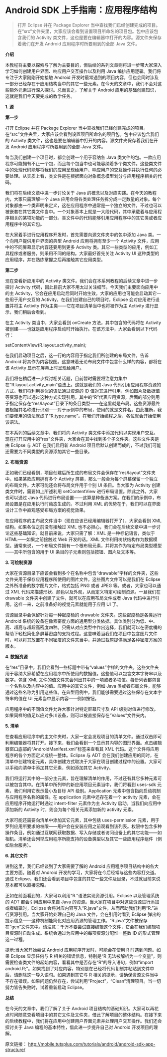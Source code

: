 # Android SDK 上手指南：应用程序结构

> 打开 Eclipse 并在 Package Explorer 当中查找我们已经创建完成的项目。在“src”文件夹里，大家应该会看到设置项目所命名的项目包。包中应该包含我们的 Activity 类文件，这也是要在编辑器中打开的内容。源文件夹保存着我们在开发 Android 应用程序时所要用到的全部 Java 文件。

**介绍**

本教程将主要以探索与了解为主要目的，但后续的系列文章则将进一步带大家深入学习如何创建用户界面、响应用户交互操作以及利用 Java 编排应用逻辑。我们将专注于大家刚刚开始接触 Android 开发时最常遇到的项目内容，但也会同时涉及一部分已经存在于应用结构当中的其它一些元素。在今天的文章中，我们不会对这些额外元素进行深入探讨。总而言之，了解关于 Android 应用的基础创建知识，这就是我们今天要完成的教学任务。

**1. 源**

**第一步**

打开 Eclipse 并在 Package Explorer 当中查找我们已经创建完成的项目。在“src”文件夹里，大家应该会看到设置项目所命名的项目包。包中应该包含我们的 Activity 类文件，这也是要在编辑器中打开的内容。源文件夹保存着我们在开发 Android 应用程序时所要用到的全部 Java 文件。

每当我们创建一个项目时，都会创建一个用于容纳各 Java 类文件的包。一款应用程序可能拥有不止一个包，而且每个包当中也可能容纳着多个类文件。这些类文件中的处理代码能够将我们的应用呈现给用户、响应用户的交互操作并执行任何的必要处理。从实质上看，类文件是在根据面向对象概念模型划分与应用程序相关的代码。

我们将在后续文章中进一步讨论关于 Java 的概念以及对应实践。在今天的教程内，大家只需理解一个 Java 应用会将各类处理任务拆分成一定数量的对象。每个对象都由一个类声明来定义，这在应用程序中通常是一个独立的文件，不过也可以被嵌套在其它类文件当中。一个对象基本上就是一大段代码，其中承载着与应用程序相关的某项功能的一部分。类文件中的代码能够引用应用程序中的其它类或者应用程序中的其它包。

在大家着手进行应用程序开发时，首先需要向源文件夹中的包中添加 Java 类。一个向用户提供用户界面的典型 Android 应用将拥有至少一个 Activity 文件，应用中的不同屏幕显示内容还要用到更多 Activity 类。其它一些类型的应用，例如工具程序或者服务，则采用不同的结构。大家最好首先关注 Activity UI 这种类型的应用程序，并在熟练掌握之后再接触其它应用类型。

**第二步**

现在查看新应用中的 Activity 类文件。我们会在本系列教程的后续文章中进一步探讨 Activity 代码，因此目前大家不用太过关注细节。今天我们主要面向应用中的主 Activity，它会在应用启动后同时开始生效。大家的应用也可能会启动其它一些用于用户交互的 Activity。在我们创建自己的项目时，Eclipse 会对应用进行设置并将主 Activity 作为主类——它在项目清单当中也将被作为主 Activity 进行显示，我们稍后会看到。

在主 Activity 类当中，大家会看到 onCreate 方法，其中包含的代码将在 Activity 被创建——也就是应用程序启动时开始执行。在该方法中，大家会看到以下代码行：

setContentView(R.layout.activity_main);

在我们启动项目之后，这一行的内容用于指定我们所创建的布局文件，告诉 Android 将其作为内容视图。这意味着无论布局文件中包含什么样的内容，都将在该 Activity 显示在屏幕上时呈现给用户。

我们将在稍后进一步探讨相关话题，目前暂时需要将注意力集中在“R.layout.activity_main”语法上。这就是我们的 Java 代码引用应用程序资源的方式。我们将利用类似的语法通过资源的 ID 值对其进行引用，例如图片及数据值等资源也可以通过这种方式实现引用。其中的“R”代表应用资源，后面的部分则用于指定保存在“res/layout”目录下的条目类型——在这里就是布局。这些资源最终要根据其名称进行识别——对于示例中的布局，使用的就是文件名。由此推断，我们要使用的语法就成了“R.type.name”。在我们开始编程之后，各位就会开始使用该语法。

在本系列的后续文章中，我们将向 Activity 类文件中添加代码以实现用户交互。现在打开应用中的“res”文件夹，大家会在其中找到多个子文件夹。这些文件夹是由 Eclipse 与 ADT 在我们启用新 Android 项目后默认创建而成的，不过我们可能还需要为不同类型的资源添加其它一些目录。

**2. 布局资源**

正如我们已经看到，项目创建后所生成的布局文件会保存在“res/layout”文件夹中。如果某款应用拥有多个 Activity 屏幕，那么一般会为每个屏幕保留一个独立的布局文件。大家可能还会将布局文件用于个别 UI 条目。当大家为 Activity 创建类文件时，需要如上所述利用 setContentView 进行布局设置。除此之外，大家也可以通过 Java 代码进行布局设置——这算是种备选方案。在我们的示例中，布局设置是在应用执行时动态生成的。不过利用 XML 的优势在于，我们可以在界面设计工作中直观感受布局方案的视觉效果。

在应用程序的主布局文件当中（现在应该已经用编辑器打开了），大家会看到 XML 结构。如果各位之前没有接触过 XML 也不必担心，我们会在后续文章中进一步讨论这些基础知识。就目前来说，大家只需了解：XML 是一种标记语言，类似于 HTML——如果之前接触过 Web 开发的话。XML 文件利用树状结构作为数据模型。通常来说，一个布局文件拥有一个根布局元素，并将其作为特定布局类型模型——其中所包含的用于 UI 条目的子元素则包括按钮、图片及文本等。

**3. 可绘制资源**

大家在资源目录下应该会看到多个在名称中包含“drawable”字样的文件夹，这些文件夹用于保存应用程序所使用的图片文件。这些图片文件可以是我们在 Eclipse 之外所准备的数字图片文件，格式包括 PNG 或者 JPEG 等。或者，大家也可以通过 XML 代码来描述形状、颜色以及外观，从而定义特定可绘制资源。一旦我们在 drawable 文件夹中创建了文件，就可以在应用布局文件或者 Java 代码中进行引用。这样一来，之前准备好的视觉元素就能用于应用 UI 了。

资源目录中会保留针对每一种密度桶的 drawable 文件夹。这些密度桶是各类运行 Android 系统的设备在像素密度方面的通用型分类依据。具体类别分为低、中、高、超高与超超高密度四种。只需从对应类型中作出选择，我们就可以在密度桶的帮助下轻松简化多屏幕密度的支持过程。这意味着当我们在项目中包含图片文件时，可以将其放置在不同密度的文件夹当中，并通过裁剪提供满足各种密度方案的版本。

**4. 数据资源**

在“res”目录中，我们会看到一些标题中带有“values”字样的文件夹。这些文件夹用于容纳大家希望在应用程序中所使用的数据值。这些值可以包含文本字符串以及数字。包含 XML 文件的值文件夹会列出其中的一项或者多项值。每份列表都包含一个名称以及内容中的值。应用中的其它文件，例如 Java 类或者布局文件，能够通过这些名称为引用这些值。在典型用例中，我们能够需要通过这些保存在文本字符串的值在 UI 元素当中显示内容——例如按钮。

应用程序中的不同值文件允许大家针对特定屏幕尺寸及 API 级别对值进行修改。如果同样的值足以应对多川设备，则可以被直接保存在“Values”文件夹内。

**5. 清单**

在查看应用程序中的主文件夹时，大家一定会发现项目的清单文件。通过双击即可利用编辑器将其打开。接下来，我们会看到一个显示其内容的图形界面。点击编辑器窗口底部的“AndroidManifest.xml”标签来查看其 XML 代码。这个文件将应用程序的各个方面定义成统一整体。Eclipse 与 ADT 会在我们创建应用的同时，在清单中创建特定元素，具体创建方式取决于大家在项目创建过程中的设置。大家可以手动向清单中添加其它元素，例如添加其它 Activity。

我们将运行其中的一部分主元素，旨在理解清单的作用，不过还有其它多种元素可以被包含其中。在清单中所列举的新应用项目元素当中，我们将看到 uses-sdk 元素，我们利用它表示最小及目标 API 级别。Application 元素中包含指向启动机制与应用程序名称的属性。在 application 元素中还存在着一个 activity 元素，会在应用程序开始运行时通过 intent-filter 元素作为主 Activity 启动。当我们向应用中添加新的 Activity 时，则会为每个相关元素添加新的 activity 元素。

大家可能还需要向清单中添加其它元素，其中包括 uses-permission 元素，用于罗列应用所要求的权限——用户会在安装应用之前观看到该列表。权限中包含多种操作条目，例如通过互联网获取数据、写入存储或者访问设备上的其它功能——如相机。清单还会列举应用程序所能支持的设备类型以及其它一些应用程序组件（例如后台服务）。

**6. 其它文件**

讲到这里，我们已经谈到了大家需要了解的 Android 应用程序项目结构中的各大主要方面。随着对 Android 开发的学习，大家将在今后经常与这些内容打交道。通过 Eclipse，我们还会看到项目中包含的其它一些文件及目录，不过就目前来说基本都可以直接忽略。

正如在前面看到的，大家可以利用“R.”语法实现资源引用。Eclipse 以及管理系统的 ADT 都会引用应用中来自 Java 的资源。当大家在项目中对这些资源进行添加或者编辑时，Eclipse 会将对应内容写入“R.java”文件，从而帮助我们利用“R.”进行资源引用。当大家开始处理自己的 Java 文件，会在引用时看到 Eclipse 弹出的提示信息——这种机制能简化对应用资源的管理工作。“R.java”文件被保存在“gen”文件夹中。请注意：千万不要尝试直接编辑这个文件，它会在我们编辑项目资源时自动生成。系统会通过为应用中的每项资源分配惟一整数 ID 的形式管理这一过程。

提示:当大家开始尝试 Android 应用程序开发时，可能会在使用 R 时遇到问题。如果 Eclipse 显示任何与 R 相关的错误信息，特别是“R 无法被解析为一个变量”，则需要检查类文件的起始内容，看看其中是否存在“R”的导入语句，例如“import android.R;”。如果找到了对应内容，特别是在已经将代码复制并粘贴到文件中后，请删除这一导入语句。如果遇到其它与 R 相关的提示，请确保资源文件当中不存在错误。如果问题仍然存在，尝试利用“Project”，“Clean”清理项目。当一切努力皆告失败时，试着重新启动 Eclipse。

**总结**

在今天的文章中，我们了解了关于 Android 项目结构的基础知识。大家可以再花点时间随意查看项目中的其它文件及文件夹，借此了解项目的整体结构。在接下来的后续教程中，我们将在应用中创建用户界面元素并处理用户交互操作。我们还会探讨关于 Java 编程的基本特性，借此进一步提升自己对 Android 开发项目的理解。

原文链接： http://mobile.tutsplus.com/tutorials/android/android-sdk-app-structure/